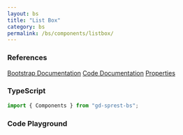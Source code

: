 ```yaml
---
layout: bs
title: "List Box"
category: bs
permalink: /bs/components/listbox/
---
```


### References

<div class="bs">
    <div class="list-group">
        <a class="list-group-item list-group-item-action" href="https://getbootstrap.com/docs/5.1/forms/form-control/#datalists">Bootstrap Documentation</a>
        <a class="list-group-item list-group-item-action" href="/sprest-bs/modules/components_components.html#ListBox">Code Documentation</a>
        <a class="list-group-item list-group-item-action" href="/sprest-bs/interfaces/components_components.IListBoxProps.html">Properties</a>
    </div>
</div>

### TypeScript

```ts
import { Components } from "gd-sprest-bs";
```

### Code Playground

<div id="playground" class="bs"></div>
<script type="text/javascript">
    // Wait for the page to load
    window.addEventListener("load", function() {
        // Create the code editor
        var editor = CodeEditor(document.getElementById("playground"), true, [
            '// Create the list box',
            'Components.ListBox({',
            '\tel: app,',
            '\tlabel: "Colors",',
            '\tplaceholder: "Search Colors",',
            '\titems: [',
            '\t\t{ text: "Red", value: "red" },',
            '\t\t{ text: "Blue", value: "blue" },',
            '\t\t{ text: "Green", value: "green" },',
            '\t\t{ text: "Purple", value: "purple" },',
            '\t\t{ text: "Brown", value: "brown" },',
            '\t\t{ text: "Yellow", value: "yellow" },',
            '\t\t{ text: "Orange", value: "orange" }',
            '\t]',
            '});'
        ].join('\n'));
    });
</script>